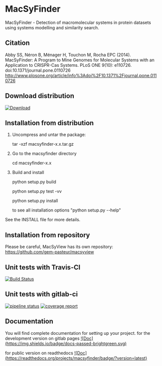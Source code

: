 MacSyFinder
===========

MacSyFinder - Detection of macromolecular systems in protein datasets using systems modelling and similarity search.


Citation
-------- 
Abby SS, Néron B, Ménager H, Touchon M, Rocha EPC (2014). MacSyFinder: A Program to Mine Genomes for Molecular Systems with an Application to CRISPR-Cas Systems. PLoS ONE 9(10): e110726. doi:10.1371/journal.pone.0110726
http://www.plosone.org/article/info%3Adoi%2F10.1371%2Fjournal.pone.0110726


Download distribution
---------------------
 
[ ![Download](https://api.bintray.com/packages/gem-pasteur/MacSyFinder/macsyfinder/images/download.svg) ](https://bintray.com/gem-pasteur/MacSyFinder/macsyfinder/_latestVersion)


Installation from distribution
------------------------------

1. Uncompress and untar the package:

   tar -xzf macsyfinder-x.x.tar.gz

2. Go to the macsyfinder directory
 
    cd macsyfinder-x.x

3. Build and install

    python setup.py build
    
    python setup.py test -vv
    
    python setup.py install

    to see all installation options "python setup.py --help"

See the INSTALL file for more details.


Installation from repository
----------------------------

 Please be careful, MacSyView has its own repository: https://github.com/gem-pasteur/macsyview
 
 
Unit tests with Travis-CI
-------------------------
 [![Build Status](https://travis-ci.org/gem-pasteur/macsyfinder.svg?branch=master)](https://travis-ci.org/gem-pasteur/macsyfinder)

Unit tests with gitlab-ci
-------------------------
[![pipeline status](https://gitlab.pasteur.fr/gem/MacSyFinder/badges/master/pipeline.svg)](https://gitlab.pasteur.fr/gem/MacSyFinder/commits/master)  [![coverage report](https://gitlab.pasteur.fr/gem/MacSyFinder/badges/master/coverage.svg)](https://gitlab.pasteur.fr/gem/MacSyFinder/commits/master)



Documentation
-------------

You will find complete documentation for setting up your project.
for the development version on gitlab pages
[![Doc] (https://img.shields.io/badge/docs-passed-brightgreen.svg)](http://gem.pages.pasteur.fr/MacSyFinder/)

for public version on readthedocs
[![Doc] (https://readthedocs.org/projects/macsyfinder/badge/?version=latest)](http://macsyfinder.readthedocs.org/en/latest/#)